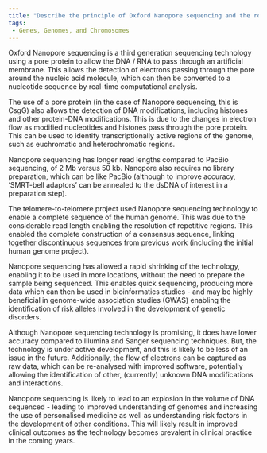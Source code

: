 ```yaml
---
title: "Describe the principle of Oxford Nanopore sequencing and the role of pore proteins in the process. How does Oxford Nanopore sequencing differ from PacBio sequencing in terms of read lengths and library preparation? Provide examples of studies that have utilized Oxford Nanopore sequencing and discuss the potential applications and challenges of this technology. "
tags:
 - Genes, Genomes, and Chromosomes
---
```

Oxford Nanopore sequencing is a third generation sequencing technology using a pore protein to allow the DNA / RNA to pass through an artificial membrane. This allows the detection of electrons passing through the pore around the nucleic acid molecule, which can then be converted to a nucleotide sequence by real-time computational analysis. 

The use of a pore protein (in the case of Nanopore sequencing, this is CsgG) also allows the detection of DNA modifications, including histones and other protein-DNA modifications. This is due to the changes in electron flow as modified nucleotides and histones pass through the pore protein. This can be used to identify transcriptionally active regions of the genome, such as euchromatic and heterochromatic regions. 

Nanopore sequencing has longer read lengths compared to PacBio sequencing, of 2 Mb versus 50 kb. Nanopore also requires no library preparation, which can be like PacBio (although to improve accuracy, ‘SMRT-bell adaptors’ can be annealed to the dsDNA of interest in a preparation step). 

The telomere-to-telomere project used Nanopore sequencing technology to enable a complete sequence of the human genome. This was due to the considerable read length enabling the resolution of repetitive regions. This enabled the complete construction of a consensus sequence, linking together discontinuous sequences from previous work (including the initial human genome project). 

Nanopore sequencing has allowed a rapid shrinking of the technology, enabling it to be used in more locations, without the need to prepare the sample being sequenced. This enables quick sequencing, producing more data which can then be used in bioinformatics studies - and may be highly beneficial in genome-wide association studies (GWAS) enabling the identification of risk alleles involved in the development of genetic disorders.

Although Nanopore sequencing technology is promising, it does have lower accuracy compared to Illumina and Sanger sequencing techniques. But, the technology is under active development, and this is likely to be less of an issue in the future. Additionally, the flow of electrons can be captured as raw data, which can be re-analysed with improved software, potentially allowing the identification of other, (currently) unknown DNA modifications and interactions. 

Nanopore sequencing is likely to lead to an explosion in the volume of DNA sequenced - leading to improved understanding of genomes and increasing the use of personalised medicine as well as understanding risk factors in the development of other conditions. This will likely result in improved clinical outcomes as the technology becomes prevalent in clinical practice in the coming years. 
